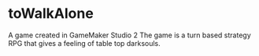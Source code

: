 # toWalkAlone
A game created in GameMaker Studio 2
The game is a turn based strategy RPG that gives a feeling of table top darksouls.
